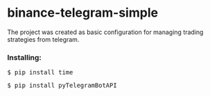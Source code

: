 # binance-telegram-simple
The project was created as basic configuration for managing trading strategies from telegram.

### Installing:

<pre>$ pip install time</pre>
<pre>$ pip install pyTelegramBotAPI</pre>
